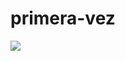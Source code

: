 # primera-vez

<img src="https://encrypted-tbn0.gstatic.com/images?q=tbn:ANd9GcSjYGaGumhvFzt8TQz9HbhC0sLq9SYDQLJdag&s">
